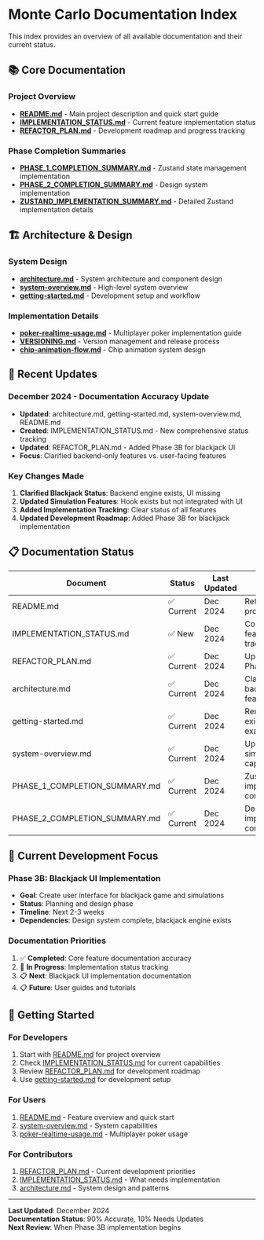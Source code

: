 # Monte Carlo Documentation Index

This index provides an overview of all available documentation and their current status.

## 📚 Core Documentation

### Project Overview
- **[README.md](../README.md)** - Main project description and quick start guide
- **[IMPLEMENTATION_STATUS.md](../IMPLEMENTATION_STATUS.md)** - Current feature implementation status
- **[REFACTOR_PLAN.md](../REFACTOR_PLAN.md)** - Development roadmap and progress tracking

### Phase Completion Summaries
- **[PHASE_1_COMPLETION_SUMMARY.md](../PHASE_1_COMPLETION_SUMMARY.md)** - Zustand state management implementation
- **[PHASE_2_COMPLETION_SUMMARY.md](../PHASE_2_COMPLETION_SUMMARY.md)** - Design system implementation
- **[ZUSTAND_IMPLEMENTATION_SUMMARY.md](../ZUSTAND_IMPLEMENTATION_SUMMARY.md)** - Detailed Zustand implementation details

## 🏗️ Architecture & Design

### System Design
- **[architecture.md](architecture.md)** - System architecture and component design
- **[system-overview.md](system-overview.md)** - High-level system overview
- **[getting-started.md](getting-started.md)** - Development setup and workflow

### Implementation Details
- **[poker-realtime-usage.md](poker-realtime-usage.md)** - Multiplayer poker implementation guide
- **[VERSIONING.md](VERSIONING.md)** - Version management and release process
- **[chip-animation-flow.md](chip-animation-flow.md)** - Chip animation system design

## 🔄 Recent Updates

### December 2024 - Documentation Accuracy Update
- **Updated**: architecture.md, getting-started.md, system-overview.md, README.md
- **Created**: IMPLEMENTATION_STATUS.md - New comprehensive status tracking
- **Updated**: REFACTOR_PLAN.md - Added Phase 3B for blackjack UI
- **Focus**: Clarified backend-only features vs. user-facing features

### Key Changes Made
1. **Clarified Blackjack Status**: Backend engine exists, UI missing
2. **Updated Simulation Features**: Hook exists but not integrated with UI
3. **Added Implementation Tracking**: Clear status of all features
4. **Updated Development Roadmap**: Added Phase 3B for blackjack implementation

## 📋 Documentation Status

| Document | Status | Last Updated | Notes |
|----------|--------|--------------|-------|
| README.md | ✅ Current | Dec 2024 | Reflects actual project state |
| IMPLEMENTATION_STATUS.md | ✅ New | Dec 2024 | Comprehensive feature tracking |
| REFACTOR_PLAN.md | ✅ Current | Dec 2024 | Updated with Phase 3B |
| architecture.md | ✅ Current | Dec 2024 | Clarified backend vs. UI features |
| getting-started.md | ✅ Current | Dec 2024 | Removed non-existent UI examples |
| system-overview.md | ✅ Current | Dec 2024 | Updated simulation capabilities |
| PHASE_1_COMPLETION_SUMMARY.md | ✅ Current | Dec 2024 | Zustand implementation complete |
| PHASE_2_COMPLETION_SUMMARY.md | ✅ Current | Dec 2024 | Design system implementation complete |

## 🎯 Current Development Focus

### Phase 3B: Blackjack UI Implementation
- **Goal**: Create user interface for blackjack game and simulations
- **Status**: Planning and design phase
- **Timeline**: Next 2-3 weeks
- **Dependencies**: Design system complete, blackjack engine exists

### Documentation Priorities
1. ✅ **Completed**: Core feature documentation accuracy
2. 🔄 **In Progress**: Implementation status tracking
3. 📋 **Next**: Blackjack UI implementation documentation
4. 📋 **Future**: User guides and tutorials

## 🚀 Getting Started

### For Developers
1. Start with [README.md](../README.md) for project overview
2. Check [IMPLEMENTATION_STATUS.md](../IMPLEMENTATION_STATUS.md) for current capabilities
3. Review [REFACTOR_PLAN.md](../REFACTOR_PLAN.md) for development roadmap
4. Use [getting-started.md](getting-started.md) for development setup

### For Users
1. [README.md](../README.md) - Feature overview and quick start
2. [system-overview.md](system-overview.md) - System capabilities
3. [poker-realtime-usage.md](poker-realtime-usage.md) - Multiplayer poker usage

### For Contributors
1. [REFACTOR_PLAN.md](../REFACTOR_PLAN.md) - Current development priorities
2. [IMPLEMENTATION_STATUS.md](../IMPLEMENTATION_STATUS.md) - What needs implementation
3. [architecture.md](architecture.md) - System design and patterns

---

**Last Updated**: December 2024  
**Documentation Status**: 90% Accurate, 10% Needs Updates  
**Next Review**: When Phase 3B implementation begins
